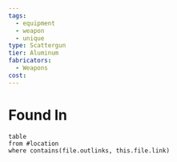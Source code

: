 ```yaml
---
tags:
  - equipment
  - weapon
  - unique
type: Scattergun
tier: Aluminum
fabricators:
  - Weapons
cost:
---
```

# Found In
```dataview
table
from #location 
where contains(file.outlinks, this.file.link)
```
